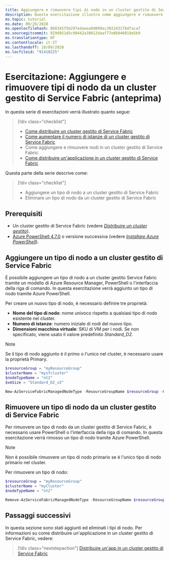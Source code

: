 ```yaml
---
title: Aggiungere e rimuovere tipi di nodo in un cluster gestito di Service Fabric (anteprima)
description: Questa esercitazione illustra come aggiungere e rimuovere tipi di nodo di un cluster gestito di Service Fabric.
ms.topic: tutorial
ms.date: 09/28/2020
ms.openlocfilehash: 860345f5b297edaeea9d099ac392243176dfaca7
ms.sourcegitcommit: 829d951d5c90442a38012daaf77e86046018e5b9
ms.translationtype: HT
ms.contentlocale: it-IT
ms.lasthandoff: 10/09/2020
ms.locfileid: "91410225"
---
```

# <a name="tutorial-add-and-remove-node-types-from-a-service-fabric-managed-cluster-preview"></a>Esercitazione: Aggiungere e rimuovere tipi di nodo da un cluster gestito di Service Fabric (anteprima)

In questa serie di esercitazioni verrà illustrato quanto segue:

> [!div class="checklist"]
> * [Come distribuire un cluster gestito di Service Fabric](tutorial-managed-cluster-deploy.md)
> * [Come aumentare il numero di istanze di un cluster gestito di Service Fabric](tutorial-managed-cluster-scale.md)
> * Come aggiungere e rimuovere nodi in un cluster gestito di Service Fabric
> * [Come distribuire un'applicazione in un cluster gestito di Service Fabric](tutorial-managed-cluster-deploy-app.md)

Questa parte della serie descrive come:

> [!div class="checklist"]
> * Aggiungere un tipo di nodo a un cluster gestito di Service Fabric
> * Eliminare un tipo di nodo da un cluster gestito di Service Fabric

## <a name="prerequisites"></a>Prerequisiti

* Un cluster gestito di Service Fabric (vedere [*Distribuire un cluster gestito*](tutorial-managed-cluster-deploy.md)).
* [Azure PowerShell 4.7.0](https://docs.microsoft.com/powershell/azure/release-notes-azureps?view=azps-4.7.0&preserve-view=true#azservicefabric) o versione successiva (vedere [*Installare Azure PowerShell*](https://docs.microsoft.com/powershell/azure/install-az-ps?view=azps-4.7.0&preserve-view=true)).

## <a name="add-a-node-type-to-a-service-fabric-managed-cluster"></a>Aggiungere un tipo di nodo a un cluster gestito di Service Fabric

È possibile aggiungere un tipo di nodo a un cluster gestito Service Fabric tramite un modello di Azure Resource Manager, PowerShell o l'interfaccia della riga di comando. In questa esercitazione verrà aggiunto un tipo di nodo tramite Azure PowerShell.

Per creare un nuovo tipo di nodo, è necessario definire tre proprietà:

* **Nome del tipo di nodo**: nome univoco rispetto a qualsiasi tipo di nodo esistente nel cluster.
* **Numero di istanze**: numero iniziale di nodi del nuovo tipo.
* **Dimensioni macchina virtuale**: SKU di VM per i nodi. Se non specificato, viene usato il valore predefinito *Standard_D2*.

> [!NOTE]
> Se il tipo di nodo aggiunto è il primo o l'unico nel cluster, è necessario usare la proprietà Primary.

```powershell
$resourceGroup = "myResourceGroup"
$clusterName = "mysfcluster"
$nodeTypeName = "nt2"
$vmSize = "Standard_D2_v2"

New-AzServiceFabricManagedNodeType -ResourceGroupName $resourceGroup -ClusterName $clusterName -Name $nodeTypeName -InstanceCount 3 -vmSize $vmSize
```

## <a name="remove-a-node-type-from-a-service-fabric-managed-cluster"></a>Rimuovere un tipo di nodo da un cluster gestito di Service Fabric

Per rimuovere un tipo di nodo da un cluster gestito di Service Fabric, è necessario usare PowerShell o l'interfaccia della riga di comando. In questa esercitazione verrà rimosso un tipo di nodo tramite Azure PowerShell.

> [!NOTE]
> Non è possibile rimuovere un tipo di nodo primario se è l'unico tipo di nodo primario nel cluster.  

Per rimuovere un tipo di nodo:

```powershell
$resourceGroup = "myResourceGroup"
$clusterName = "myCluster"
$nodeTypeName = "nt2"

Remove-AzServiceFabricManagedNodeType -ResourceGroupName $resourceGroup -ClusterName $clusterName  -Name $nodeTypeName
```

## <a name="next-steps"></a>Passaggi successivi

 In questa sezione sono stati aggiunti ed eliminati i tipi di nodo. Per informazioni su come distribuire un'applicazione in un cluster gestito di Service Fabric, vedere:

> [!div class="nextstepaction"]
> [Distribuire un'app in un cluster gestito di Service Fabric](tutorial-managed-cluster-deploy-app.md)

